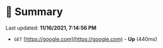 # 📖 Summary
Last updated: **11/16/2021, 7:14:56 PM**

- `GET` [https://google.com](https://google.com) - **Up** (440ms)
